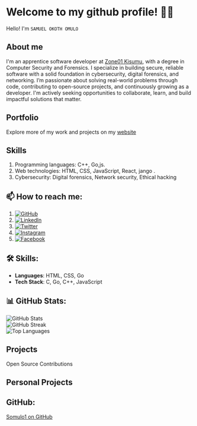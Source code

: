 # Welcome to my github profile! 👨‍💻
Hello! I'm `SAMUEL OKOTH OMULO`

## About me

I'm an apprentice software developer at <a href="https://learn.zone01kisumu.ke">Zone01 Kisumu</a>, with a degree in Computer Security and Forensics. I specialize in building secure, reliable software with a solid foundation in cybersecurity, digital forensics, and networking. I’m passionate about solving real-world problems through code, contributing to open-source projects, and continuously growing as a developer. I'm actively seeking opportunities to collaborate, learn, and build impactful solutions that matter.

## Portfolio

Explore more of my work and projects on my <a href="https://somulo1.github.io/sam/">website</a>

## Skills

   1.  Programming languages: C++, Go,js.
   2. Web technologies: HTML, CSS, JavaScript, React, jango .
   3. Cybersecurity: Digital forensics, Network security, Ethical hacking
## 📫 How to reach me:
1. [![GitHub](https://img.shields.io/badge/github-%23121011.svg?style=flat&logo=github&logoColor=white&labelColor=000000)](https://github.com/somulo1)
2. [![LinkedIn](https://img.shields.io/badge/linkedin-%230077B5.svg?style=flat&logo=linkedin&logoColor=white)](https://www.linkedin.com/in/samuel-omulo-634694261)
3. [![Twitter](https://img.shields.io/badge/twitter-%231DA1F2.svg?style=flat&logo=twitter&logoColor=white)](https://twitter.com/@jnr_omulo)
4. [![Instagram](https://img.shields.io/badge/instagram-%23E4405F.svg?style=flat&logo=instagram&logoColor=white)](https://instagram.com/your-instagram-handle)
5. [![Facebook](https://img.shields.io/badge/facebook-%231877F2.svg?style=flat&logo=facebook&logoColor=white)](https://facebook.com/omulojnr)


## 🛠️ Skills:

- **Languages**: HTML, CSS, Go
- **Tech Stack**: C, Go, C++, JavaScript

## 📊 GitHub Stats:

![GitHub Stats](https://github-readme-stats.vercel.app/api?username=somulo1&theme=synthwave&hide_border=true&include_all_commits=true&count_private=true)<br/>
![GitHub Streak](https://github-readme-streak-stats.herokuapp.com/?user=somulo1&theme=synthwave&hide_border=true)<br/>
![Top Languages](https://github-readme-stats.vercel.app/api/top-langs/?username=somulo1&theme=synthwave&hide_border=true&include_all_commits=true&count_private=true&layout=compact)

## Projects
Open Source Contributions

## Personal Projects


## GitHub:

[Somulo1 on GitHub](https://github.com/somulo1) 
